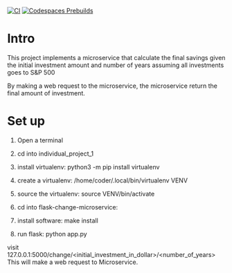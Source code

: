 [![CI](https://github.com/nogibjj/aws-template/actions/workflows/cicd.yml/badge.svg?branch=main)](https://github.com/nogibjj/aws-template/actions/workflows/cicd.yml)
[![Codespaces Prebuilds](https://github.com/nogibjj/aws-template/actions/workflows/codespaces/create_codespaces_prebuilds/badge.svg?branch=main)](https://github.com/nogibjj/aws-template/actions/workflows/codespaces/create_codespaces_prebuilds)

# Intro
This project implements a microservice that calculate the final savings given the initial investment amount and number of years assuming all investments goes to S&P 500

By making a web request to the microservice, the microservice return the final amount of investment.

# Set up
1. Open a terminal

2. cd into  individual_project_1

3. install virtualenv:  python3 -m pip install virtualenv

4. create a virtualenv: /home/coder/.local/bin/virtualenv VENV

5. source the virtualenv:  source VENV/bin/activate

6. cd into flask-change-microservice:

7. install software:  make install

8. run flask:  python app.py

visit 127.0.0.1:5000/change/<initial_investment_in_dollar>/<number_of_years> This will make a web request to Microservice.
